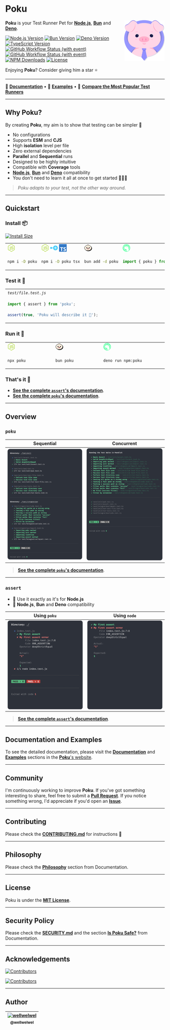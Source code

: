 [node-version-url]: https://github.com/nodejs/node
[node-version-image]: https://img.shields.io/badge/Node.js->=6.0.0-badc58
[bun-version-url]: https://github.com/oven-sh/bun
[bun-version-image]: https://img.shields.io/badge/Bun->=0.5.3-f471b5
[deno-version-url]: https://github.com/denoland/deno
[deno-version-image]: https://img.shields.io/badge/Deno->=1.30.0-70ffaf
[typescript-url]: https://github.com/microsoft/TypeScript
[typescript-version-image]: https://img.shields.io/badge/TypeScript->=5.0.2-3077c6
[ci-url]: https://github.com/wellwelwel/poku/actions/workflows/ci.yml?query=branch%3Amain
[ci-image]: https://img.shields.io/github/actions/workflow/status/wellwelwel/poku/ci.yml?event=push&style=flat&label=CI&branch=main
[ql-url]: https://github.com/wellwelwel/poku/actions/workflows/codeql.yml?query=branch%3Amain
[ql-image]: https://img.shields.io/github/actions/workflow/status/wellwelwel/poku/ci-codeql.yml?event=push&style=flat&label=Code%20QL&branch=main
[license-url]: https://github.com/wellwelwel/poku/blob/main/LICENSE
[license-image]: https://img.shields.io/npm/l/poku.svg?maxAge=2592000&color=9c88ff&label=License
[downloads-image]: https://img.shields.io/npm/dt/poku.svg?&color=FFC312&label=Downloads
[downloads-url]: https://npmjs.org/package/poku

# Poku

<img align="right" width="128" height="128" alt="Logo" src="https://raw.githubusercontent.com/wellwelwel/poku/main/.github/assets/readme/poku.svg">

**Poku** is your Test Runner Pet for [**Node.js**][node-version-url], [**Bun**][bun-version-url] and [**Deno**][deno-version-url].

[![Node.js Version][node-version-image]][node-version-url]
[![Bun Version][bun-version-image]][bun-version-url]
[![Deno Version][deno-version-image]][deno-version-url]
[![TypeScript Version][typescript-version-image]][typescript-url]
[![GitHub Workflow Status (with event)][ci-image]][ci-url]
[![GitHub Workflow Status (with event)][ql-image]][ql-url]
[![NPM Downloads][downloads-image]][downloads-url]
[![License][license-image]][license-url]

<!-- ![Codecov](https://img.shields.io/codecov/c/github/wellwelwel/poku?label=Coverage) -->

Enjoying **Poku**? Consider giving him a star ⭐️

---

🐷 [**Documentation**](https://poku.io) • 🧪 [**Examples**](https://poku.io/docs/category/examples) • 🔬 [**Compare the Most Popular Test Runners**](https://poku.io/docs/comparing)

---

## Why Poku?

By creating **Poku**, my aim is to show that testing can be simpler 🌱

- No configurations
- Supports **ESM** and **CJS**
- High **isolation** level per file
- Zero external dependencies
- **Parallel** and **Sequential** runs
- Designed to be highly intuitive
- Compatible with **Coverage** tools
- [**Node.js**][node-version-url], [**Bun**][bun-version-url] and [**Deno**][deno-version-url] compatibility
- You don't need to learn it all at once to get started 🧑🏻‍🎓

> _Poku adapts to your test, not the other way around._

---

## Quickstart

### Install 📦

[![Install Size](https://packagephobia.com/badge?p=poku)](https://packagephobia.com/result?p=poku)

<table>
<tr>
<td><img src="https://raw.githubusercontent.com/wellwelwel/poku/main/.github/assets/readme/node-js.svg" width="24" /></td>
<td><img src="https://raw.githubusercontent.com/wellwelwel/poku/main/.github/assets/readme/node-js.svg" width="24" /> <img src="https://raw.githubusercontent.com/wellwelwel/poku/main/.github/assets/readme/plus.svg" width="24" /> <img src="https://raw.githubusercontent.com/wellwelwel/poku/main/.github/assets/readme/typescript.svg" width="24" /></td>
<td><img src="https://raw.githubusercontent.com/wellwelwel/poku/main/.github/assets/readme/bun.svg" width="24" /></td>
<td><img src="https://raw.githubusercontent.com/wellwelwel/poku/main/.github/assets/readme/deno.svg" width="24" /></td>
</tr>
<tr>
<td width="400">

```bash
npm i -D poku
```

</td>
<td width="400">

```bash
npm i -D poku tsx
```

</td>
<td width="400">

```bash
bun add -d poku
```

</td>
<td width="400">

```ts
import { poku } from 'npm:poku';
```

</td>
</tr>
</table>

### Test it 🔬

<table>
<tr>
<td>
<em><code>test/file.test.js</code></em>
</td>
</tr>
<tr>
<td width="1200">

```ts
import { assert } from 'poku';

assert(true, 'Poku will describe it 🐷');
```

</td>
</tr>
</table>

### Run it 🚀

<table>
<tr>
<td><img src="https://raw.githubusercontent.com/wellwelwel/poku/main/.github/assets/readme/node-js.svg" width="24" /></td>
<td><img src="https://raw.githubusercontent.com/wellwelwel/poku/main/.github/assets/readme/bun.svg" width="24" /></td>
<td><img src="https://raw.githubusercontent.com/wellwelwel/poku/main/.github/assets/readme/deno.svg" width="24" /></td>
</tr>
<tr>
<td width="400">

```bash
npx poku
```

</td>
<td width="400">

```bash
bun poku
```

</td>
<td width="400">

```bash
deno run npm:poku
```

</td>
</tr>
</table>

### That's it 🎉

- [**See the complete `assert`'s documentation**](https://poku.io/docs/documentation/assert).
- [**See the complete `poku`'s documentation**](https://poku.io/docs/category/poku).

---

## Overview

### `poku`

| Sequential                                                                                                | Concurrent                                                                                              |
| --------------------------------------------------------------------------------------------------------- | ------------------------------------------------------------------------------------------------------- |
| <img src="https://raw.githubusercontent.com/wellwelwel/poku/main/.github/assets/readme/sequential.png" /> | <img src="https://raw.githubusercontent.com/wellwelwel/poku/main/.github/assets/readme/parallel.png" /> |

> [**See the complete `poku`'s documentation**](https://poku.io/docs/category/poku).

---

### `assert`

- 💚 Use it exactly as it's for **Node.js**
- 🐷 **Node.js**, **Bun** and **Deno** compatibility

| Using `poku`                                                                                               | Using `node`                                                                                               |
| ---------------------------------------------------------------------------------------------------------- | ---------------------------------------------------------------------------------------------------------- |
| <img src="https://raw.githubusercontent.com/wellwelwel/poku/main/.github/assets/readme/assert-poku.png" /> | <img src="https://raw.githubusercontent.com/wellwelwel/poku/main/.github/assets/readme/assert-node.png" /> |

> [**See the complete `assert`'s documentation**](https://poku.io/docs/documentation/assert).

---

## Documentation and Examples

To see the detailed documentation, please visit the [**Documentation**](https://poku.io/docs/category/documentation) and [**Examples**](https://poku.io/docs/category/examples) sections in the [**Poku**'s website](https://poku.io).

---

## Community

I'm continuously working to improve **Poku**. If you've got something interesting to share, feel free to submit a [**Pull Request**](https://github.com/wellwelwel/poku/compare). If you notice something wrong, I'd appreciate if you'd open an [**Issue**](https://github.com/wellwelwel/poku/issues/new).

---

## Contributing

Please check the [**CONTRIBUTING.md**](./CONTRIBUTING.md) for instructions 🚀

---

## Philosophy

Please check the [**Philosophy**](https://poku.io/docs/philosophy) section from Documentation.

---

## License

Poku is under the [**MIT License**](./LICENSE).

---

## Security Policy

Please check the [**SECURITY.md**](./SECURITY.md) and the section [**Is Poku Safe?**](https://poku.io/docs/security) from Documentation.

---

## Acknowledgements

[![Contributors](https://img.shields.io/github/contributors/wellwelwel/poku)](https://github.com/wellwelwel/poku/graphs/contributors)

[![Contributors](https://contrib.rocks/image?repo=wellwelwel/poku)](https://github.com/wellwelwel/poku/graphs/contributors)

---

## Author

| [![wellwelwel](https://avatars.githubusercontent.com/u/46850407?v=4?v=3&s=115)<br><sub>@wellwelwel</sub>](https://github.com/wellwelwel) |
| :--------------------------------------------------------------------------------------------------------------------------------------: |
